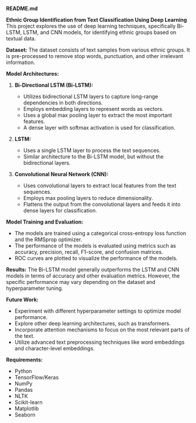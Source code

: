 **README.md**

**Ethnic Group Identification from Text Classification Using Deep Learning**
This project explores the use of deep learning techniques, specifically Bi-LSTM, LSTM, and CNN models, for identifying ethnic groups based on textual data.

**Dataset:**
The dataset consists of text samples from various ethnic groups. It is pre-processed to remove stop words, punctuation, and other irrelevant information.

**Model Architectures:**
1. **Bi-Directional LSTM (Bi-LSTM):**
   - Utilizes bidirectional LSTM layers to capture long-range dependencies in both directions.
   - Employs embedding layers to represent words as vectors.
   - Uses a global max pooling layer to extract the most important features.
   - A dense layer with softmax activation is used for classification.

2. **LSTM:**
   - Uses a single LSTM layer to process the text sequences.
   - Similar architecture to the Bi-LSTM model, but without the bidirectional layers.

3. **Convolutional Neural Network (CNN):**
   - Uses convolutional layers to extract local features from the text sequences.
   - Employs max pooling layers to reduce dimensionality.
   - Flattens the output from the convolutional layers and feeds it into dense layers for classification.

**Model Training and Evaluation:**

- The models are trained using a categorical cross-entropy loss function and the RMSprop optimizer.
- The performance of the models is evaluated using metrics such as accuracy, precision, recall, F1-score, and confusion matrices.
- ROC curves are plotted to visualize the performance of the models.

**Results:**
The Bi-LSTM model generally outperforms the LSTM and CNN models in terms of accuracy and other evaluation metrics. However, the specific performance may vary depending on the dataset and hyperparameter tuning.

**Future Work:**
- Experiment with different hyperparameter settings to optimize model performance.
- Explore other deep learning architectures, such as transformers.
- Incorporate attention mechanisms to focus on the most relevant parts of the text.
- Utilize advanced text preprocessing techniques like word embeddings and character-level embeddings.

**Requirements:**
- Python
- TensorFlow/Keras
- NumPy
- Pandas
- NLTK
- Scikit-learn
- Matplotlib
- Seaborn

